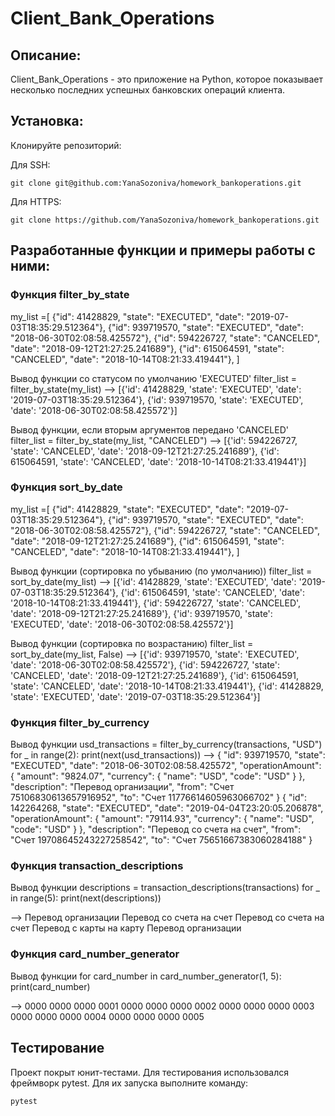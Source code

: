 # Client_Bank_Operations

## Описание:

Client_Bank_Operations - это приложение на Python, которое показывает несколько последних успешных банковских операций клиента.

## Установка:

Клонируйте репозиторий:

Для SSH:
```
git clone git@github.com:YanaSozoniva/homework_bankoperations.git
```
Для HTTPS:
```
git clone https://github.com/YanaSozoniva/homework_bankoperations.git
```

## Разработанные функции и примеры работы с ними:
### Функция filter_by_state

my_list =[
             {"id": 41428829, "state": "EXECUTED", "date": "2019-07-03T18:35:29.512364"},
             {"id": 939719570, "state": "EXECUTED", "date": "2018-06-30T02:08:58.425572"},
             {"id": 594226727, "state": "CANCELED", "date": "2018-09-12T21:27:25.241689"},
             {"id": 615064591, "state": "CANCELED", "date": "2018-10-14T08:21:33.419441"},
         ]

Вывод функции со статусом по умолчанию 'EXECUTED'
filter_list = filter_by_state(my_list)
--> [{'id': 41428829, 'state': 'EXECUTED', 'date': '2019-07-03T18:35:29.512364'}, {'id': 939719570, 'state': 'EXECUTED', 'date': '2018-06-30T02:08:58.425572'}]

Вывод функции, если вторым аргументов передано 'CANCELED'
filter_list = filter_by_state(my_list, "CANCELED")
--> [{'id': 594226727, 'state': 'CANCELED', 'date': '2018-09-12T21:27:25.241689'}, {'id': 615064591, 'state': 'CANCELED', 'date': '2018-10-14T08:21:33.419441'}]
 
### Функция sort_by_date

my_list =[
             {"id": 41428829, "state": "EXECUTED", "date": "2019-07-03T18:35:29.512364"},
             {"id": 939719570, "state": "EXECUTED", "date": "2018-06-30T02:08:58.425572"},
             {"id": 594226727, "state": "CANCELED", "date": "2018-09-12T21:27:25.241689"},
             {"id": 615064591, "state": "CANCELED", "date": "2018-10-14T08:21:33.419441"},
         ]

Вывод функции (сортировка по убыванию (по умолчанию))
filter_list = sort_by_date(my_list)
--> [{'id': 41428829, 'state': 'EXECUTED', 'date': '2019-07-03T18:35:29.512364'}, {'id': 615064591, 'state': 'CANCELED', 'date': '2018-10-14T08:21:33.419441'}, {'id': 594226727, 'state': 'CANCELED', 'date': '2018-09-12T21:27:25.241689'}, {'id': 939719570, 'state': 'EXECUTED', 'date': '2018-06-30T02:08:58.425572'}]

Вывод функции (сортировка по возрастанию)
filter_list = sort_by_date(my_list, False)
--> [{'id': 939719570, 'state': 'EXECUTED', 'date': '2018-06-30T02:08:58.425572'}, {'id': 594226727, 'state': 'CANCELED', 'date': '2018-09-12T21:27:25.241689'}, {'id': 615064591, 'state': 'CANCELED', 'date': '2018-10-14T08:21:33.419441'}, {'id': 41428829, 'state': 'EXECUTED', 'date': '2019-07-03T18:35:29.512364'}]

### Функция filter_by_currency

Вывод функции 
usd_transactions = filter_by_currency(transactions, "USD")
for _ in range(2):
    print(next(usd_transactions))
--> {
          "id": 939719570,
          "state": "EXECUTED",
          "date": "2018-06-30T02:08:58.425572",
          "operationAmount": {
              "amount": "9824.07",
              "currency": {
                  "name": "USD",
                  "code": "USD" } },
          "description": "Перевод организации",
          "from": "Счет 75106830613657916952",
          "to": "Счет 11776614605963066702"
      }
      {
              "id": 142264268,
              "state": "EXECUTED",
              "date": "2019-04-04T23:20:05.206878",
              "operationAmount": {
                  "amount": "79114.93",
                  "currency": {
                      "name": "USD",
                      "code": "USD" } },
              "description": "Перевод со счета на счет",
              "from": "Счет 19708645243227258542",
              "to": "Счет 75651667383060284188"
       } 

### Функция transaction_descriptions

Вывод функции 
descriptions = transaction_descriptions(transactions)
for _ in range(5):
    print(next(descriptions))

--> Перевод организации
    Перевод со счета на счет
    Перевод со счета на счет
    Перевод с карты на карту
    Перевод организации

### Функция card_number_generator

Вывод функции 
for card_number in card_number_generator(1, 5):
    print(card_number)

--> 0000 0000 0000 0001
    0000 0000 0000 0002
    0000 0000 0000 0003
    0000 0000 0000 0004
    0000 0000 0000 0005

## Тестирование
Проект покрыт юнит-тестами. Для тестирования использовался фреймворк pytest. 
Для их запуска выполните команду:
```
pytest
```